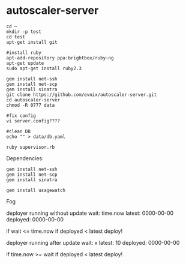 # autoscaler-server

````
cd ~
mkdir -p test
cd test 
apt-get install git

#install ruby
apt-add-repository ppa:brightbox/ruby-ng
apt-get update
sudo apt-get install ruby2.3

gem install net-ssh
gem install net-scp
gem install sinatra
git clone https://github.com/evnix/autoscaler-server.git
cd autoscaler-server
chmod -R 0777 data

#fix config
vi server.config????

#clean DB
echo "" > data/db.yaml 

ruby supervisor.rb

````


Dependencies:


````
gem install net-ssh
gem install net-scp
gem install sinatra

gem install usagewatch

````
Fog


deployer running without update
wait: time.now
latest: 0000-00-00
deployed: 0000-00-00

if wait <= time.now
if deployed < latest
    deploy!

deployer running after update
wait: x
latest: 10
deployed: 0000-00-00

if time.now >= wait
if deployed < latest
    deploy!
